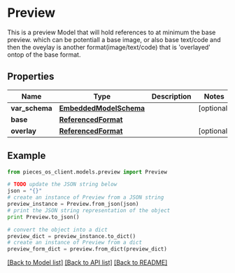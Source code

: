 # Preview

This is a preview Model that will hold references to at minimum the base preview. which can be potentiall a base image, or also base text/code and then the oveylay is another format(image/text/code) that is 'overlayed' ontop of the base format.

## Properties

Name | Type | Description | Notes
------------ | ------------- | ------------- | -------------
**var_schema** | [**EmbeddedModelSchema**](EmbeddedModelSchema.md) |  | [optional] 
**base** | [**ReferencedFormat**](ReferencedFormat.md) |  | 
**overlay** | [**ReferencedFormat**](ReferencedFormat.md) |  | [optional] 

## Example

```python
from pieces_os_client.models.preview import Preview

# TODO update the JSON string below
json = "{}"
# create an instance of Preview from a JSON string
preview_instance = Preview.from_json(json)
# print the JSON string representation of the object
print Preview.to_json()

# convert the object into a dict
preview_dict = preview_instance.to_dict()
# create an instance of Preview from a dict
preview_form_dict = preview.from_dict(preview_dict)
```
[[Back to Model list]](../README.md#documentation-for-models) [[Back to API list]](../README.md#documentation-for-api-endpoints) [[Back to README]](../README.md)


